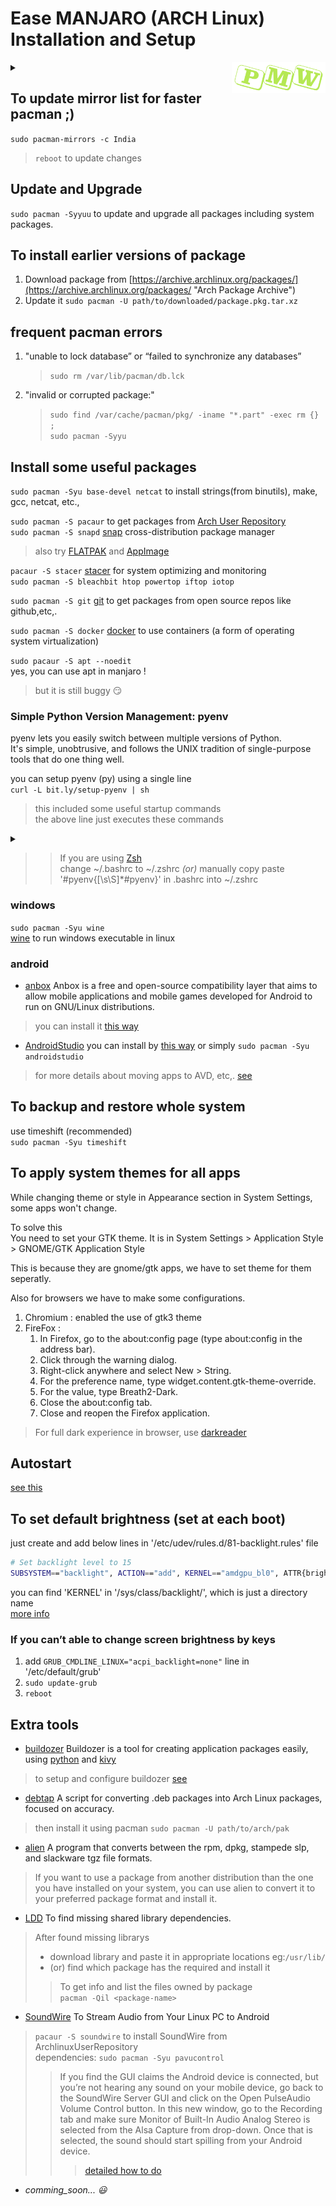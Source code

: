 # Ease MANJARO (ARCH Linux) Installation and Setup

<details>
    <summary>
        <img src="https://raw.githubusercontent.com/nkpro2000sr/man-manjaro/master/_static/img/pwm.png" align="right" height="50" width="150"
             title="Install manjaro '/WithWin'dows and '/AlsoPrime'OS">
    </summary>
    <div align="right"> <br>
    <h3>PrimeOS | Manjaro | Windows</h3>
    <p>Install manjaro <a href="https://nkpro2000sr.github.io/man-manjaro/WithWin">/WithWin</a>dows,
        <a href="https://nkpro2000sr.github.io/man-manjaro/AlsoPrime">/AlsoPrime</a>OS and
        <a href="https://nkpro2000sr.github.io/man-manjaro/AlsoKali">/AlsoKali</a></p>
    </div>
</details>

## To update mirror list for faster pacman ;)
`sudo pacman-mirrors -c India`
> `reboot` to update changes

## Update and Upgrade 
`sudo pacman -Syyuu` to update and upgrade all packages including system packages.

## To install earlier versions of package
1. Download package from [https://archive.archlinux.org/packages/](https://archive.archlinux.org/packages/ "Arch Package Archive")
2. Update it `sudo pacman -U path/to/downloaded/package.pkg.tar.xz`  

## frequent pacman errors
1. "unable to lock database” or “failed to synchronize any databases”
   > `sudo rm /var/lib/pacman/db.lck`
2. "invalid or corrupted package:"
   > `sudo find /var/cache/pacman/pkg/ -iname "*.part" -exec rm {} ;`  
   > `sudo pacman -Syyu`

## Install some useful packages
`sudo pacman -Syu base-devel netcat` to install strings(from binutils), make, gcc, netcat, etc.,  

`sudo pacman -S pacaur` to get packages from [Arch User Repository](https://aur.archlinux.org/ "https://aur.archlinux.org/")  
`sudo pacman -S snapd` [snap](https://snapcraft.io/ "One build for all Linux and IoT") cross-distribution package manager  
> also try [FLATPAK](https://flatpak.org/ "Linux cross-distribution application sandboxing and distribution framework") 
and [AppImage](https://appimage.org/ "Download an application, make it executable, and run! No need to install")

`pacaur -S stacer` [stacer](https://oguzhaninan.github.io/Stacer-Web/ "https://github.com/oguzhaninan/Stacer") for system optimizing and monitoring  
`sudo pacman -S bleachbit htop powertop iftop iotop`  

`sudo pacman -S git` [git](https://git-scm.com/ "https://git-scm.com/") to get packages from open source repos like github,etc,.

`sudo pacman -S docker` [docker](https://www.docker.com/ "https://www.docker.com/") to use containers (a form of operating system virtualization)

`sudo pacaur -S apt --noedit`  
yes, you can use apt in manjaro !  
> but it is still buggy :smirk:  

### Simple Python Version Management: pyenv  
pyenv lets you easily switch between multiple versions of Python.  
It's simple, unobtrusive, and follows the UNIX tradition of single-purpose tools that do one thing well.

you can setup pyenv (py) using a single line  
`curl -L bit.ly/setup-pyenv | sh`
> this included some useful startup commands  
> the above line just executes these commands

<details>
<summary></summary>
<script src="https://gist.github.com/nkpro2000sr/53049a2372a6e2ba2cc779b98b33c975.js"></script>  
</details>

>> If you are using [Zsh](https://www.zsh.org/ "Zsh is a shell designed for interactive use")  
>> change ~/.bashrc to ~/.zshrc *(or)* manually copy paste '#pyenv{[\s\S]\*#pyenv}' in .bashrc into ~/.zshrc  

### windows
`sudo pacman -Syu wine`  
[wine](https://www.winehq.org/ "https://www.winehq.org/") to run windows executable in linux

### android
* [anbox](https://anbox.io/ "https://anbox.io/") Anbox is a free and open-source compatibility layer that aims to allow mobile applications and mobile games developed for Android to run on GNU/Linux distributions.
> you can install it [this way](https://forum.manjaro.org/t/running-android-applications-on-arch-using-anbox/53332 "to install anbox")  
* [AndroidStudio](https://developer.android.com/studio "https://developer.android.com/studio") you can install by [this way](https://linuxconfig.org/how-to-install-android-studio-on-manjaro-18-linux "to install AndroidStudio") or simply `sudo pacman -Syu androidstudio`
> for more details about moving apps to AVD, etc,. [see](/man-manjaro/AndroidStudio)

## To backup and restore whole system 
use timeshift (recommended)  
`sudo pacman -Syu timeshift`

## To apply system themes for all apps
While changing theme or style in Appearance section in System Settings,
some apps won't change.

To solve this  
You need to set your GTK theme. It is in System Settings > Application Style > GNOME/GTK Application Style

This is because they are gnome/gtk apps, we have to set theme for them seperatly.

Also for browsers we have to make some configurations.

1. Chromium : enabled the use of gtk3 theme
2. FireFox : 
    1. In Firefox, go to the about:config page (type about:config in the address bar).
    2. Click through the warning dialog.
    3. Right-click anywhere and select New > String.
    4. For the preference name, type widget.content.gtk-theme-override.
    5. For the value, type Breath2-Dark.
    6. Close the about:config tab.
    7. Close and reopen the Firefox application.

> For full dark experience in browser, use [darkreader](https://darkreader.org/ "Extension for Browser")

## Autostart
[see this](https://wiki.archlinux.org/index.php/XDG_Autostart "in wiki.archlinux")

## To set default brightness (set at each boot)
just create and add below lines in '/etc/udev/rules.d/81-backlight.rules' file
```bash
# Set backlight level to 15 
SUBSYSTEM=="backlight", ACTION=="add", KERNEL=="amdgpu_bl0", ATTR{brightness}="15"
```
you can find 'KERNEL' in '/sys/class/backlight/', which is just a directory name  
[more info](https://wiki.archlinux.org/index.php/Backlight#Udev_rule "in wiki.archlinux")

### If you can’t able to change screen brightness by keys
1. add `GRUB_CMDLINE_LINUX="acpi_backlight=none"` line in '/etc/default/grub'
2. `sudo update-grub`
3. `reboot`

## Extra tools
* [buildozer](https://github.com/kivy/buildozer "github") Buildozer is a tool for creating application packages easily, using [python](https://www.python.org/ "https://www.python.org/") and [kivy](https://kivy.org "https://kivy.org")  
> to setup and configure buildozer [see](/man-manjaro/buildozer)
* [debtap](https://github.com/helixarch/debtap "DEB To Arch \(Linux\) Package") A script for converting .deb packages into Arch Linux packages, focused on accuracy.
> then install it using pacman `sudo pacman -U path/to/arch/pak`
* [alien](https://github.com/mildred/alien "Package converter .many -> .deb") A program that converts between the rpm, dpkg, stampede slp, and slackware tgz file formats.
> If you want to use a package from another distribution than the one you have installed on your system, you can use alien to convert it to your preferred package format and install it.
* [LDD](https://linoxide.com/linux-command/ldd-command-examples-linux/ "List Dynamic Dependencies") To find missing shared library dependencies.
> After found missing librarys
> * download library and paste it in appropriate locations eg:`/usr/lib/`
> * (or) find which package has the required and install it
>> To get info and list the files owned by package  
>> `pacman -Qil <package-name>`
* [SoundWire](http://georgielabs.net/ "HomePage") To Stream Audio from Your Linux PC to Android
> `pacaur -S soundwire` to install SoundWire from ArchlinuxUserRepository  
> dependencies: `sudo pacman -Syu pavucontrol`  
>> If you find the GUI claims the Android device is connected, but you’re not hearing any sound on your mobile device,
>> go back to the SoundWire Server GUI and click on the Open PulseAudio Volume Control button.
>> In this new window, go to the Recording tab and make sure Monitor of Built-In Audio Analog Stereo is selected from the Alsa Capture from drop-down.
>> Once that is selected, the sound should start spilling from your Android device.
>>> [detailed how to do](https://www.linux.com/topic/desktop/how-stream-audio-your-linux-pc-android/ "more details")
* *comming_soon... :smiley:*
